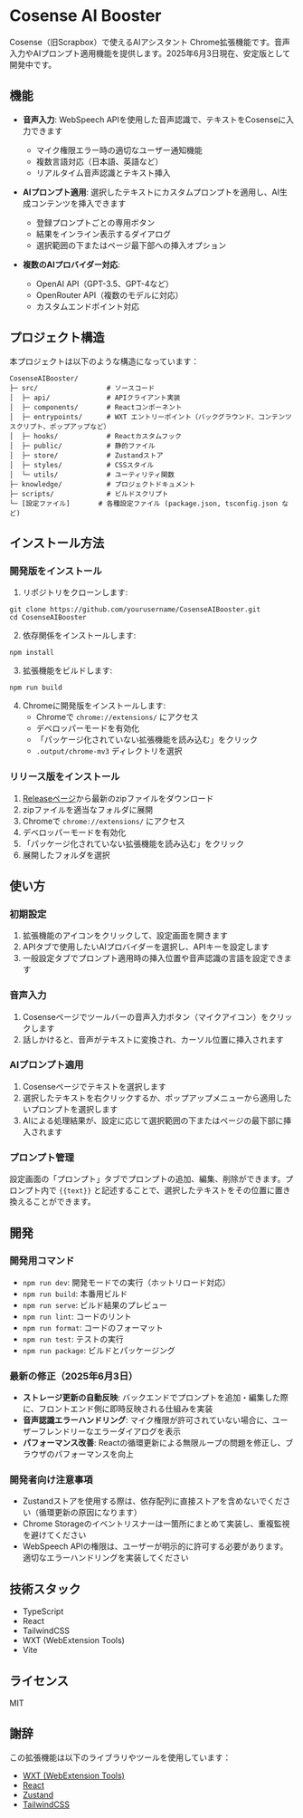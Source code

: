# Cosense AI Booster

Cosense（旧Scrapbox）で使えるAIアシスタント Chrome拡張機能です。音声入力やAIプロンプト適用機能を提供します。2025年6月3日現在、安定版として開発中です。

## 機能

- **音声入力**: WebSpeech APIを使用した音声認識で、テキストをCosenseに入力できます
  - マイク権限エラー時の適切なユーザー通知機能
  - 複数言語対応（日本語、英語など）
  - リアルタイム音声認識とテキスト挿入
  
- **AIプロンプト適用**: 選択したテキストにカスタムプロンプトを適用し、AI生成コンテンツを挿入できます
  - 登録プロンプトごとの専用ボタン
  - 結果をインライン表示するダイアログ
  - 選択範囲の下またはページ最下部への挿入オプション
  
- **複数のAIプロバイダー対応**:
  - OpenAI API（GPT-3.5、GPT-4など）
  - OpenRouter API（複数のモデルに対応）
  - カスタムエンドポイント対応

## プロジェクト構造

本プロジェクトは以下のような構造になっています：

```
CosenseAIBooster/
├─ src/                 # ソースコード
│  ├─ api/              # APIクライアント実装
│  ├─ components/       # Reactコンポーネント
│  ├─ entrypoints/      # WXT エントリーポイント（バックグラウンド、コンテンツスクリプト、ポップアップなど）
│  ├─ hooks/            # Reactカスタムフック
│  ├─ public/           # 静的ファイル
│  ├─ store/            # Zustandストア
│  ├─ styles/           # CSSスタイル
│  └─ utils/            # ユーティリティ関数
├─ knowledge/           # プロジェクトドキュメント
├─ scripts/             # ビルドスクリプト
└─ [設定ファイル]       # 各種設定ファイル (package.json, tsconfig.json など)
```

## インストール方法

### 開発版をインストール

1. リポジトリをクローンします:
```
git clone https://github.com/yourusername/CosenseAIBooster.git
cd CosenseAIBooster
```

2. 依存関係をインストールします:
```
npm install
```

3. 拡張機能をビルドします:
```
npm run build
```

4. Chromeに開発版をインストールします:
   - Chromeで `chrome://extensions/` にアクセス
   - デベロッパーモードを有効化
   - 「パッケージ化されていない拡張機能を読み込む」をクリック
   - `.output/chrome-mv3` ディレクトリを選択

### リリース版をインストール

1. [Releaseページ](https://github.com/yourusername/CosenseAIBooster/releases)から最新のzipファイルをダウンロード
2. zipファイルを適当なフォルダに展開
3. Chromeで `chrome://extensions/` にアクセス
4. デベロッパーモードを有効化
5. 「パッケージ化されていない拡張機能を読み込む」をクリック
6. 展開したフォルダを選択

## 使い方

### 初期設定

1. 拡張機能のアイコンをクリックして、設定画面を開きます
2. APIタブで使用したいAIプロバイダーを選択し、APIキーを設定します
3. 一般設定タブでプロンプト適用時の挿入位置や音声認識の言語を設定できます

### 音声入力

1. Cosenseページでツールバーの音声入力ボタン（マイクアイコン）をクリックします
2. 話しかけると、音声がテキストに変換され、カーソル位置に挿入されます

### AIプロンプト適用

1. Cosenseページでテキストを選択します
2. 選択したテキストを右クリックするか、ポップアップメニューから適用したいプロンプトを選択します
3. AIによる処理結果が、設定に応じて選択範囲の下またはページの最下部に挿入されます

### プロンプト管理

設定画面の「プロンプト」タブでプロンプトの追加、編集、削除ができます。プロンプト内で `{{text}}` と記述することで、選択したテキストをその位置に置き換えることができます。

## 開発

### 開発用コマンド

- `npm run dev`: 開発モードでの実行（ホットリロード対応）
- `npm run build`: 本番用ビルド
- `npm run serve`: ビルド結果のプレビュー
- `npm run lint`: コードのリント
- `npm run format`: コードのフォーマット
- `npm run test`: テストの実行
- `npm run package`: ビルドとパッケージング

### 最新の修正（2025年6月3日）

- **ストレージ更新の自動反映**: バックエンドでプロンプトを追加・編集した際に、フロントエンド側に即時反映される仕組みを実装
- **音声認識エラーハンドリング**: マイク権限が許可されていない場合に、ユーザーフレンドリーなエラーダイアログを表示
- **パフォーマンス改善**: Reactの循環更新による無限ループの問題を修正し、ブラウザのパフォーマンスを向上

### 開発者向け注意事項

- Zustandストアを使用する際は、依存配列に直接ストアを含めないでください（循環更新の原因になります）
- Chrome Storageのイベントリスナーは一箇所にまとめて実装し、重複監視を避けてください
- WebSpeech APIの権限は、ユーザーが明示的に許可する必要があります。適切なエラーハンドリングを実装してください

## 技術スタック

- TypeScript
- React
- TailwindCSS
- WXT (WebExtension Tools)
- Vite

## ライセンス

MIT

## 謝辞

この拡張機能は以下のライブラリやツールを使用しています：

- [WXT (WebExtension Tools)](https://wxt.dev/)
- [React](https://reactjs.org/)
- [Zustand](https://github.com/pmndrs/zustand)
- [TailwindCSS](https://tailwindcss.com/)
